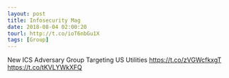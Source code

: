 ```yaml
---
layout: post
title: Infosecurity Mag
date: 2018-08-04 02:00:20
tourl: http://t.co/ioT6nbGu1X
tags: [Group]
---
```

New ICS Adversary Group Targeting US Utilities https://t.co/zVGWcfkxgT https://t.co/tKVLYWkXFQ